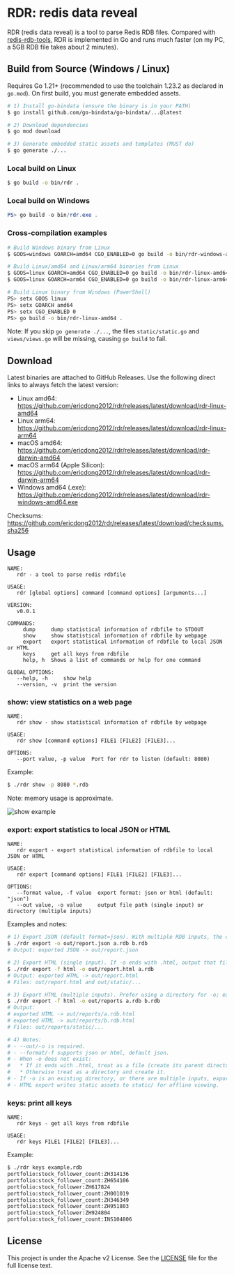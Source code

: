 # RDR: redis data reveal

RDR (redis data reveal) is a tool to parse Redis RDB files. Compared with [redis-rdb-tools](https://github.com/sripathikrishnan/redis-rdb-tools), RDR is implemented in Go and runs much faster (on my PC, a 5GB RDB file takes about 2 minutes).

## Build from Source (Windows / Linux)

Requires Go 1.21+ (recommended to use the toolchain 1.23.2 as declared in `go.mod`). On first build, you must generate embedded assets.

```bash
# 1) Install go-bindata (ensure the binary is in your PATH)
$ go install github.com/go-bindata/go-bindata/...@latest

# 2) Download dependencies
$ go mod download

# 3) Generate embedded static assets and templates (MUST do)
$ go generate ./...
```

### Local build on Linux

```bash
$ go build -o bin/rdr .
```

### Local build on Windows

```powershell
PS> go build -o bin/rdr.exe .
```

### Cross-compilation examples

```bash
# Build Windows binary from Linux
$ GOOS=windows GOARCH=amd64 CGO_ENABLED=0 go build -o bin/rdr-windows-amd64.exe .

# Build Linux/amd64 and Linux/arm64 binaries from Linux
$ GOOS=linux GOARCH=amd64 CGO_ENABLED=0 go build -o bin/rdr-linux-amd64 .
$ GOOS=linux GOARCH=arm64 CGO_ENABLED=0 go build -o bin/rdr-linux-arm64 .

# Build Linux binary from Windows (PowerShell)
PS> setx GOOS linux
PS> setx GOARCH amd64
PS> setx CGO_ENABLED 0
PS> go build -o bin/rdr-linux-amd64 .
```

Note: If you skip `go generate ./...`, the files `static/static.go` and `views/views.go` will be missing, causing `go build` to fail.

## Download

Latest binaries are attached to GitHub Releases. Use the following direct links to always fetch the latest version:

- Linux amd64: https://github.com/ericdong2012/rdr/releases/latest/download/rdr-linux-amd64
- Linux arm64: https://github.com/ericdong2012/rdr/releases/latest/download/rdr-linux-arm64
- macOS amd64: https://github.com/ericdong2012/rdr/releases/latest/download/rdr-darwin-amd64
- macOS arm64 (Apple Silicon): https://github.com/ericdong2012/rdr/releases/latest/download/rdr-darwin-arm64
- Windows amd64 (.exe): https://github.com/ericdong2012/rdr/releases/latest/download/rdr-windows-amd64.exe

Checksums: https://github.com/ericdong2012/rdr/releases/latest/download/checksums.sha256

## Usage

```text
NAME:
   rdr - a tool to parse redis rdbfile

USAGE:
   rdr [global options] command [command options] [arguments...]

VERSION:
   v0.0.1

COMMANDS:
     dump     dump statistical information of rdbfile to STDOUT
     show     show statistical information of rdbfile by webpage
     export   export statistical information of rdbfile to local JSON or HTML
     keys     get all keys from rdbfile
     help, h  Shows a list of commands or help for one command

GLOBAL OPTIONS:
   --help, -h     show help
   --version, -v  print the version
```

### show: view statistics on a web page

```text
NAME:
   rdr show - show statistical information of rdbfile by webpage

USAGE:
   rdr show [command options] FILE1 [FILE2] [FILE3]...

OPTIONS:
   --port value, -p value  Port for rdr to listen (default: 8080)
```

Example:

```bash
$ ./rdr show -p 8080 *.rdb
```

Note: memory usage is approximate.

![show example](https://yqfile.alicdn.com/img_9bc93fc3a6b976fdf862c8314e34f454.png)

### export: export statistics to local JSON or HTML

```text
NAME:
   rdr export - export statistical information of rdbfile to local JSON or HTML

USAGE:
   rdr export [command options] FILE1 [FILE2] [FILE3]...

OPTIONS:
   --format value, -f value  export format: json or html (default: "json")
   --out value, -o value     output file path (single input) or directory (multiple inputs)
```

Examples and notes:

```bash
# 1) Export JSON (default format=json). With multiple RDB inputs, the output is a JSON array:
$ ./rdr export -o out/report.json a.rdb b.rdb
# Output: exported JSON -> out/report.json

# 2) Export HTML (single input). If -o ends with .html, output that file; static assets go to sibling static/:
$ ./rdr export -f html -o out/report.html a.rdb
# Output: exported HTML -> out/report.html
# Files: out/report.html and out/static/...

# 3) Export HTML (multiple inputs). Prefer using a directory for -o; each RDB gets a .html; static assets go to static/ under that directory:
$ ./rdr export -f html -o out/reports a.rdb b.rdb
# Output:
# exported HTML -> out/reports/a.rdb.html
# exported HTML -> out/reports/b.rdb.html
# Files: out/reports/static/...

# 4) Notes:
# - --out/-o is required.
# - --format/-f supports json or html, default json.
# - When -o does not exist:
#   * If it ends with .html, treat as a file (create its parent directory if needed).
#   * Otherwise treat as a directory and create it.
# - If -o is an existing directory, or there are multiple inputs, export as a directory (one .html per input).
# - HTML export writes static assets to static/ for offline viewing.
```

### keys: print all keys

```text
NAME:
   rdr keys - get all keys from rdbfile

USAGE:
   rdr keys FILE1 [FILE2] [FILE3]...
```

Example:

```bash
$ ./rdr keys example.rdb
portfolio:stock_follower_count:ZH314136
portfolio:stock_follower_count:ZH654106
portfolio:stock_follower:ZH617824
portfolio:stock_follower_count:ZH001019
portfolio:stock_follower_count:ZH346349
portfolio:stock_follower_count:ZH951803
portfolio:stock_follower:ZH924804
portfolio:stock_follower_count:INS104806
```

## License

This project is under the Apache v2 License. See the [LICENSE](LICENSE) file for the full license text.
